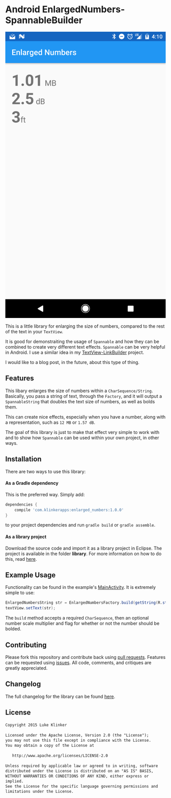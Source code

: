 # Android EnlargedNumbers-SpannableBuilder

![Screenshot](preview.png)

This is a little library for enlarging the size of numbers, compared to the rest of the text in your `TextView`.

It is good for demonstraiting the usage of `Spannable` and how they can be combined to create very different text effects. `Spannable` can be very helpful in Android. I use a similar idea in my [TextView-LinkBuilder](https://github.com/klinker24/Android-TextView-LinkBuilder) project.

I would like to a blog post, in the future, about this type of thing.

## Features

This libary enlarges the size of numbers within a `CharSequence/String`. Basically, you pass a string of text, through the `Factory`, and it will output a `SpannableString` that doubles the text size of numbers, as well as bolds them.

This can create nice effects, especially when you have a number, along with a representation, such as `12 MB` or `1.57 dB`.

The goal of this library is just to make that effect very simple to work with and to show how `Spannable` can be used within your own project, in other ways.

## Installation

There are two ways to use this library:

#### As a Gradle dependency

This is the preferred way. Simply add:

```groovy
dependencies {
    compile 'com.klinkerapps:enlarged_numbers:1.0.0'
}
```

to your project dependencies and run `gradle build` or `gradle assemble`.

#### As a library project

Download the source code and import it as a library project in Eclipse. The project is available in the folder **library**. For more information on how to do this, read [here](http://developer.android.com/tools/projects/index.html#LibraryProjects).

## Example Usage

Functionality can be found in the example's [MainActivity](https://github.com/klinker24/Android-EnlargedNumbers-Spannable/blob/master/example/src/main/java/xyz/klinker/enlarged_numbers_example/MainActivity.java). It is extremely simple to use:

```java
EnlargedNumbersString str = EnlargedNumbersFactory.build(getString(R.string.test_string), 1.5, false);
textView.setText(str);
```

The `build` method accepts a required `CharSequence`, then an optional number scale multiplier and flag for whether or not the number should be bolded.

## Contributing

Please fork this repository and contribute back using [pull requests](https://github.com/klinker24/Android-EnlargedNumbers-Spannable/pulls). Features can be requested using [issues](https://github.com/klinker24/Android-EnlargedNumbers-Spannable/issues). All code, comments, and critiques are greatly appreciated.

## Changelog

The full changelog for the library can be found [here](https://github.com/klinker24/Android-TextView-LinkBuilder/blob/master/changelog.md).


## License

    Copyright 2015 Luke Klinker

    Licensed under the Apache License, Version 2.0 (the "License");
    you may not use this file except in compliance with the License.
    You may obtain a copy of the License at

       http://www.apache.org/licenses/LICENSE-2.0

    Unless required by applicable law or agreed to in writing, software
    distributed under the License is distributed on an "AS IS" BASIS,
    WITHOUT WARRANTIES OR CONDITIONS OF ANY KIND, either express or implied.
    See the License for the specific language governing permissions and
    limitations under the License.

